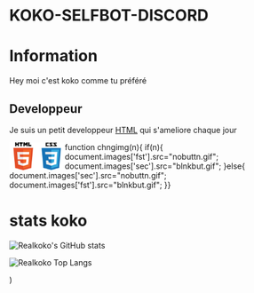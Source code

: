 # KOKO-SELFBOT-DISCORD
# Information

Hey moi c'est koko comme tu préféré 

## Developpeur 
Je suis un petit developpeur  [HTML](https://www.journaldunet.fr/web-tech/dictionnaire-du-webmastering/1203255-html-hypertext-markup-langage-definition-traduction/) qui s'ameliore chaque jour


<a href="https://www.w3schools.com/html/" target="_blank"><img align="left" alt="HTML5" width="50px" src="https://raw.githubusercontent.com/github/explore/80688e429a7d4ef2fca1e82350fe8e3517d3494d/topics/html/html.png" /></a>
<a href="https://www.w3schools.com/css/" target="_blank"><img align="left" alt="CSS3" width="50px" src="https://raw.githubusercontent.com/github/explore/80688e429a7d4ef2fca1e82350fe8e3517d3494d/topics/css/css.png" /></a>


function chngimg(n){
if(n){
document.images['fst'].src="nobuttn.gif";
document.images['sec'].src="blnkbut.gif";
}else{
document.images['sec'].src="nobuttn.gif";
document.images['fst'].src="blnkbut.gif";
}}

</script>
    <!--
        A quand sa lancer dans le Javascript ?
    -->




# stats koko 

![Realkoko's GitHub stats](https://github-readme-stats.vercel.app/api?username=RealDanzo&hide=contribs,prs)

![Realkoko Top Langs](https://github-readme-stats.vercel.app/api/top-langs/?username=RealDanzo&theme=tokyonight)


)
